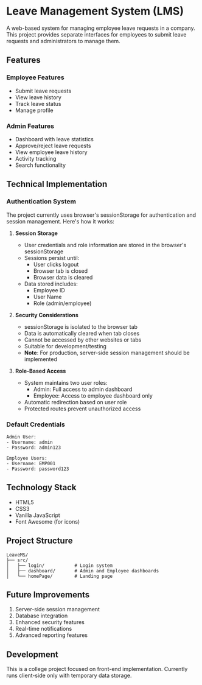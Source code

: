 # Leave Management System (LMS)

A web-based system for managing employee leave requests in a company. This project provides separate interfaces for employees to submit leave requests and administrators to manage them.

## Features

### Employee Features
- Submit leave requests
- View leave history
- Track leave status
- Manage profile

### Admin Features
- Dashboard with leave statistics
- Approve/reject leave requests
- View employee leave history
- Activity tracking
- Search functionality

## Technical Implementation

### Authentication System
The project currently uses browser's sessionStorage for authentication and session management. Here's how it works:

1. **Session Storage**
   - User credentials and role information are stored in the browser's sessionStorage
   - Sessions persist until:
     - User clicks logout
     - Browser tab is closed
     - Browser data is cleared
   - Data stored includes:
     - Employee ID
     - User Name
     - Role (admin/employee)

2. **Security Considerations**
   - sessionStorage is isolated to the browser tab
   - Data is automatically cleared when tab closes
   - Cannot be accessed by other websites or tabs
   - Suitable for development/testing
   - **Note**: For production, server-side session management should be implemented

3. **Role-Based Access**
   - System maintains two user roles:
     - Admin: Full access to admin dashboard
     - Employee: Access to employee dashboard only
   - Automatic redirection based on user role
   - Protected routes prevent unauthorized access

### Default Credentials
```
Admin User:
- Username: admin
- Password: admin123

Employee Users:
- Username: EMP001
- Password: password123
```

## Technology Stack
- HTML5
- CSS3
- Vanilla JavaScript
- Font Awesome (for icons)

## Project Structure
```
LeaveMS/
├── src/
│   ├── login/           # Login system
│   ├── dashboard/       # Admin and Employee dashboards
│   └── homePage/        # Landing page
```

## Future Improvements
1. Server-side session management
2. Database integration
3. Enhanced security features
4. Real-time notifications
5. Advanced reporting features

## Development
This is a college project focused on front-end implementation. Currently runs client-side only with temporary data storage.
